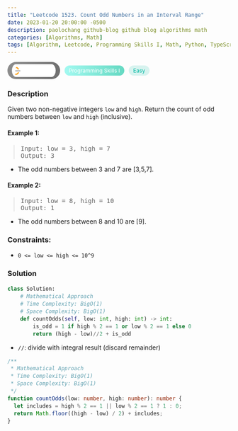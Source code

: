 ```yaml
---
title: "Leetcode 1523. Count Odd Numbers in an Interval Range"
date: 2023-01-20 20:00:00 -0500
description: paolochang github-blog github blog algorithms math
categories: [Algorithms, Math]
tags: [Algorithm, Leetcode, Programming Skills I, Math, Python, TypeScript]
---
```


<style type='text/css'>
blockquote {
  margin-left: 14px;
}
img {
  left: 0 !important;
  transform: none !important;
  -webkit-transform: none !important;
}
[class*="summary"] {
  display: none;
}
[class*="header"] {
  display: flex;
  flex-direction: row;
  align-items: center;
  gap: 10px;
}
[class*="leet_logo"] {
  height: 29px;
  padding: 5px 10px;
  border-radius: 21px;
  background-color: #f7f7f7;
  background: linear-gradient(90deg, rgba(80,80,80,0.65) 0%, rgba(36,36,36,0.65) 100%);
}
[class*="leet_badge"] {
  color: #FFFFFF;
  font-size: 12px;
  padding: 4px 10px;
  border-radius: 21px;
  background: linear-gradient(90deg, rgba(115,247,234,0.65) 0%, rgba(20,198,163,0.65) 100%);
}
[class*="easy"] {
  color: #00B8A3;
  font-size: 12px;
  padding: 4px 10px;
  border-radius: 21px;
  background-color: rgba(0, 184, 163, 0.15);
}
[class*="medium"] {
  color: #FFC01E;
  font-size: 12px;
  padding: 4px 10px;
  border-radius: 21px;
  background-color: #FFC01E26;
}
</style>

<div class=summary>
  Given two non-negative integers `low` and `high`. Return the count of odd numbers between `low` and `high` (inclusive). 
  　　　　　　　　　　　　　　　　　　　　　　　　　　　　　　　　　　　　　　　　　　　　　　　　　　　　　　　　　　　　　　　　　　　　　　　　　　　　　　　　　　　　　　　　　　　　　　　　　　　　　　　　　　　　　　　　　　　　　　　　
</div>

<div id=header class=header>
  <img class=leet_logo src="/assets/img/leetcode_logo.png" alt="Leetcode" />
  <span class=leet_badge>Programming Skills I</span>
  <span class=easy>Easy</span>
</div>

### Description

Given two non-negative integers `low` and `high`. Return the count of odd numbers between `low` and `high` (inclusive).

#### Example 1:

> <pre>
> Input: low = 3, high = 7
> Output: 3
> </pre>

- The odd numbers between 3 and 7 are [3,5,7].

#### Example 2:

> <pre>
> Input: low = 8, high = 10
> Output: 1
> </pre>

- The odd numbers between 8 and 10 are [9].

### Constraints:

- `0 <= low <= high <= 10^9`

### Solution

```py
class Solution:
    # Mathematical Approach
    # Time Complexity: BigO(1)
    # Space Complexity: BigO(1)
    def countOdds(self, low: int, high: int) -> int:
        is_odd = 1 if high % 2 == 1 or low % 2 == 1 else 0
        return (high - low)//2 + is_odd
```

- `//`: divide with integral result (discard remainder)

```ts
/**
 * Mathematical Approach
 * Time Complexity: BigO(1)
 * Space Complexity: BigO(1)
 */
function countOdds(low: number, high: number): number {
  let includes = high % 2 == 1 || low % 2 == 1 ? 1 : 0;
  return Math.floor((high - low) / 2) + includes;
}
```

<script>
  const anchor = document.getElementById("header").querySelector("a");
  anchor.classList.remove("popup");
  anchor.style.cursor = "pointer";
  anchor.setAttribute("target", "_black");
  anchor.setAttribute("href", "https://leetcode.com/problems/count-odd-numbers-in-an-interval-range/");
</script>
